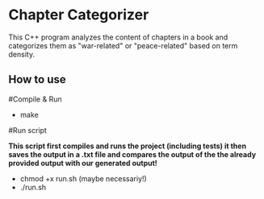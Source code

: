 # Chapter Categorizer

This C++ program analyzes the content of chapters in a book and categorizes them as "war-related" or "peace-related" based on term density.

## How to use

#Compile & Run
- make

#Run script

**This script first compiles and runs the project (including tests) it then saves the output in a .txt file and compares the output of the the already provided output with our generated output!**
- chmod +x run.sh (maybe necessariy!)
- ./run.sh


